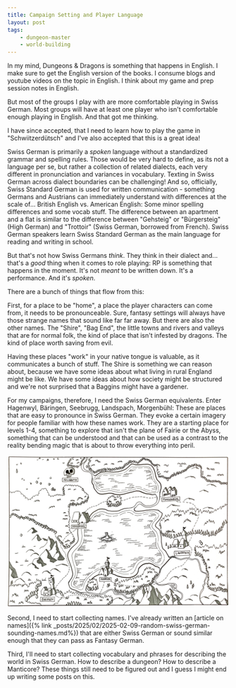 ```yaml
---
title: Campaign Setting and Player Language
layout: post
tags:
    - dungeon-master
    - world-building
---
```


In my mind, Dungeons & Dragons is something that happens in English. I make sure to get the English version of the books. I consume blogs and youtube videos on the topic in English. I think about my game and prep session notes in English.

But most of the groups I play with are more comfortable playing in Swiss German. Most groups will have at least one player who isn't comfortable enough playing in English. And that got me thinking.

I have since accepted, that I need to learn how to play the game in "Schwiitzerdütsch" and I've also accepted that this is a great idea! 

Swiss German is primarily a _spoken_ language without a standardized grammar and spelling rules. Those would be very hard to define, as its not a language per se, but rather a collection of related dialects, each very different in pronunciation and variances in vocabulary. Texting in Swiss German across dialect boundaries can be challenging! And so, officially, Swiss Standard German is used for written communication - something Germans and Austrians can immediately understand with differences at the scale of... British English vs. American English: Some minor spelling differences and some vocab stuff. The difference between an apartment and a flat is similar to the difference between "Gehsteig" or "Bürgersteig" (High German) and "Trottoir" (Swiss German, borrowed from French). Swiss German speakers learn Swiss Standard German as the main language for reading and writing in school.

But that's not how Swiss Germans _think_. They think in their dialect and... that's a _good_ thing when it comes to role playing: RP is something that happens in the moment. It's not _meant_ to be written down. It's a performance. And it's _spoken_.

There are a bunch of things that flow from this:

First, for a place to be "home", a place the player characters can come from, it needs to be pronounceable. Sure, fantasy settings will always have those strange names that sound like far far away. But there are also the other names. The "Shire", "Bag End", the little towns and rivers and valleys that are for normal folk, the kind of place that isn't infested by dragons. The kind of place worth saving from evil.

Having these places "work" in your native tongue is valuable, as it communicates a bunch of stuff. The Shire is something we can reason about, because we have some ideas about what living in rural England might be like. We have some ideas about how society might be structured and we're not surprised that a Baggins might have a gardener.

For my campaigns, therefore, I need the Swiss German equivalents. Enter Hagenwyl, Bäringen, Seebrugg, Landspach, Morgenbühl: These are places that are easy to pronounce in Swiss German. They evoke a certain imagery for people familiar with how these names work. They are a starting place for levels 1-4, something to explore that isn't the plane of Fairie or the Abyss, something that can be understood and that can be used as a contrast to the reality bending magic that is about to throw everything into peril.

![Seematten](./the-two-lakes.jpg)

Second, I need to start collecting names. I've already written an [article on names]({% link _posts/2025/02/2025-02-09-random-swiss-german-sounding-names.md%})
 that are either Swiss German or sound similar enough that they can pass as Fantasy German.

Third, I'll need to start collecting vocabulary and phrases for describing the world in Swiss German. How to describe a dungeon? How to describe a Manticore? These things still need to be figured out and I guess I might end up writing some posts on this.

